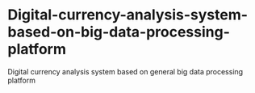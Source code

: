 # Digital-currency-analysis-system-based-on-big-data-processing-platform
Digital currency analysis system based on general big data processing platform
